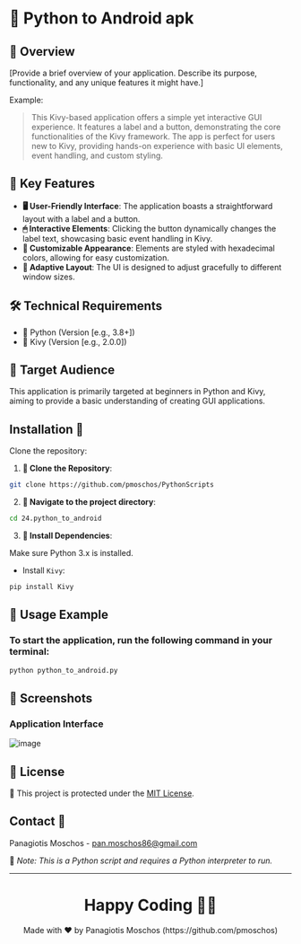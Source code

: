 # 📱 Python to Android apk

## 🌟 Overview

[Provide a brief overview of your application. Describe its purpose, functionality, and any unique features it might have.]

Example:
> This Kivy-based application offers a simple yet interactive GUI experience. It features a label and a button, demonstrating the core functionalities of the Kivy framework. The app is perfect for users new to Kivy, providing hands-on experience with basic UI elements, event handling, and custom styling.

## 🔑 Key Features

- **🖥 User-Friendly Interface**: The application boasts a straightforward layout with a label and a button.
- **🖱 Interactive Elements**: Clicking the button dynamically changes the label text, showcasing basic event handling in Kivy.
- **🎨 Customizable Appearance**: Elements are styled with hexadecimal colors, allowing for easy customization.
- **📐 Adaptive Layout**: The UI is designed to adjust gracefully to different window sizes.

## 🛠 Technical Requirements

- 🐍 Python (Version [e.g., 3.8+])
- 🎨 Kivy (Version [e.g., 2.0.0])

## 👥 Target Audience

This application is primarily targeted at beginners in Python and Kivy, aiming to provide a basic understanding of creating GUI applications.


## Installation 💾
Clone the repository:

1. **🔗 Clone the Repository**:
```bash
git clone https://github.com/pmoschos/PythonScripts
```

2. **📁 Navigate to the project directory**:
```bash
cd 24.python_to_android
```

3. **🔧 Install Dependencies**:

Make sure Python 3.x is installed.

- Install `Kivy`:
```bash
pip install Kivy
```

## 📌 Usage Example

### To start the application, run the following command in your terminal:

```bash
python python_to_android.py
```

## 📸 Screenshots

### Application Interface

![image](https://github.com/pmoschos/pmoschos/assets/133533759/6e72797d-7b14-4109-b6cd-f92404cf64ed)


## 📄 License
🔐 This project is protected under the [MIT License](https://mit-license.org/).


## Contact 📧
Panagiotis Moschos - pan.moschos86@gmail.com

🔗 *Note: This is a Python script and requires a Python interpreter to run.*

---
<h1 align=center>Happy Coding 👨‍💻 </h1>

<p align="center">
  Made with ❤️ by Panagiotis Moschos (https://github.com/pmoschos)
</p>
